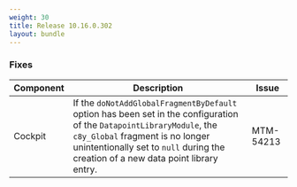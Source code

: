 ```yaml
---
weight: 30
title: Release 10.16.0.302
layout: bundle
---
```


<!--10.16.0.283-10.16.0.302-->


### Fixes

<div><table ><colgroup>
<col style="width: 15%;"><col style="width: 70%;"><col style="width: 15%;"></colgroup>
<thead><tr>
<th>
Component</th>
<th>
Description</th>
<th>
Issue</th>
</tr>
</thead><tbody>

<tr>
<td>Cockpit</td>
<td>If the <code>doNotAddGlobalFragmentByDefault</code> option has been set in the configuration of the <code>DatapointLibraryModule</code>, the <code>c8y_Global</code> fragment is no longer unintentionally set to <code>null</code> during the creation of a new data point library entry.</td>
<td>MTM-54213</td>
</tr>

</tbody></table></div>
